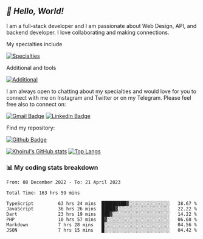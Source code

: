 ## _:wave: Hello, World!_

I am a full-stack developer and I am passionate about Web Design, API, and backend developer. I love collaborating and making connections.

My specialties include

[![Specialties](https://skillicons.dev/icons?i=php,laravel,javascript,react,vue,mysql,tailwind)](https://skillicons.dev)

Additional and tools

[![Additional](https://skillicons.dev/icons?i=bash,vscode,vite,webpack,vercel,git,github,gitlab)](https://skillicons.dev)

I am always open to chatting about my specialties and would love for you to connect with me on Instagram and Twitter or on my Telegram. Please feel free also to connect on:

[![Gmail Badge](https://img.shields.io/badge/-ahmusafir.khoirul@gmail.com-c14438?style=flat&logo=Gmail&logoColor=white&link=mailto:ahmusafir.khoirul@gmail.com)](mailto:ahmusafir.khoirul@gmail.com)
[![Linkedin Badge](https://img.shields.io/badge/-Ahmad_Musafir_Khoirul_Fattah-0072b1?style=flat&logo=Linkedin&logoColor=white&link=https://www.linkedin.com/in/ahmad-musafir-khoirul-fattah-26a53a207/)](https://www.linkedin.com/in/masmuss/)

Find my repository:

[![Github Badge](https://img.shields.io/badge/-masmuss-grey?style=flat&logo=github&logoColor=white&link=https://github.com/masmuss)](https://github.com/masmuss)

[![Khoirul's GitHub stats](https://github-readme-stats.vercel.app/api?username=masmuss&show_icons=true&include_all_commits=true&theme=transparent&layout=compact)](https://github.com/masmuss/github-readme-stats)
[![Top Langs](https://github-readme-stats.vercel.app/api/top-langs/?username=masmuss&theme=transparent&layout=compact)](https://github.com/masmuss/github-readme-stats)

### :bar_chart: My coding stats breakdown

<!--START_SECTION:waka-->

```text
From: 08 December 2022 - To: 21 April 2023

Total Time: 163 hrs 59 mins

TypeScript         63 hrs 24 mins  █████████▓░░░░░░░░░░░░░░░   38.67 %
JavaScript         36 hrs 26 mins  █████▓░░░░░░░░░░░░░░░░░░░   22.22 %
Dart               23 hrs 19 mins  ███▓░░░░░░░░░░░░░░░░░░░░░   14.22 %
PHP                10 hrs 57 mins  █▓░░░░░░░░░░░░░░░░░░░░░░░   06.68 %
Markdown           7 hrs 28 mins   █░░░░░░░░░░░░░░░░░░░░░░░░   04.56 %
JSON               7 hrs 15 mins   █░░░░░░░░░░░░░░░░░░░░░░░░   04.42 %
```

<!--END_SECTION:waka-->
